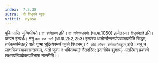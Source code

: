 ```yaml
---
index:  7.3.38
sutra:  वो विधूनने जुक्
vritti:  nyasa
---
```


पुकि प्राप्ति जुग्विधीयते। `वा हत्येतस्य` इति। `वा गतिगन्धनयोः` (धा.पा.1050) इत्येतस्य। `विधूननेऽर्थे` इति। कम्पन इत्यर्थः।
ननु `वज व्रज गतौ` (धा.पा.252,253) इत्यस्य धातोर्ण्यन्तस्योपवाजयतीति सिद्धम्, तत्किमर्थमेतत्? वातेः पुग्मा भूदित्येवमर्थं जुको विधानम्। `पै ओर्व शोषण इत्येतस्यैतद्रूपम्` इति। ननु च लाक्षणिकस्याकारान्तत्वाम्, अतो जुका न भवितव्यम्? नैतदस्ति; इदानोमेव ह्युक्तम्--एतस्मिन् प्रकरणे लक्षणप्रतिपदोक्तपरिभाषा नास्तीति।।

